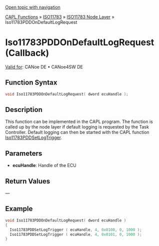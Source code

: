 [Open topic with navigation](../../../../../../CANoeDEFamily.htm#Topics/CAPLFunctions/ISO11783/ISONodeLayer/Functions/CAPLfunctionIso11783PDDOnDefaultLogRequest.md)

[CAPL Functions](../../../CAPLfunctions.md) » [ISO11783](../../CAPLfunctionsISO11783Overview.md) » [ISO11783 Node Layer](../CAPLfunctionsISONLOverview.md) » Iso11783PDDOnDefaultLogRequest

# Iso11783PDDOnDefaultLogRequest (Callback)

[Valid for](../../../../Shared/FeatureAvailability.md):  CANoe DE • CANoe4SW DE

## Function Syntax

```c
void Iso11783PDDOnDefaultLogRequest( dword ecuHandle );
```

## Description

This function can be implemented in the CAPL program. The function is called up by the node layer if default logging is requested by the Task Controller. Default logging can then be started with the CAPL function [Iso11783PDDSetLogTrigger](CAPLfunctionIso11783PDDSetLogTrigger.md).

## Parameters

- **ecuHandle**: Handle of the ECU

## Return Values

—

## Example

```c
void Iso11783PDDOnDefaultLogRequest( dword ecuHandle )
{
  Iso11783PDDSetLogTrigger ( ecuHandle, 4, 0x0100, 0, 1000 );
  Iso11783PDDSetLogTrigger ( ecuHandle, 4, 0x0101, 0, 1000 );
}
```
